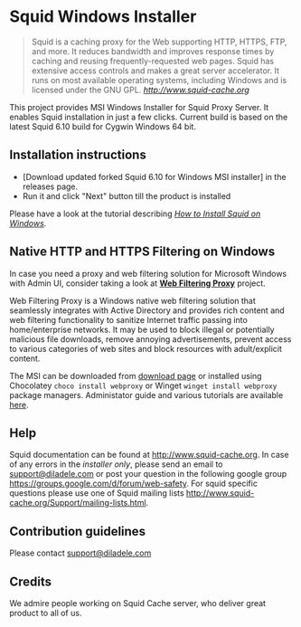 Squid Windows Installer
==============

> Squid is a caching proxy for the Web supporting HTTP, HTTPS, FTP, and more. It reduces bandwidth and improves response times by caching and reusing frequently-requested web pages. Squid has extensive access controls and makes a great server accelerator. It runs on most available operating systems, including Windows and is licensed under the GNU GPL.
> <cite> <http://www.squid-cache.org>

This project provides MSI Windows Installer for Squid Proxy Server. It enables Squid installation in just a few clicks. Current build is based on the latest Squid 6.10 build for Cygwin Windows 64 bit.

**Installation instructions**
-----------------------------
* [Download updated forked Squid 6.10 for Windows MSI installer] in the releases page.
* Run it and click "Next" button till the product is installed

Please have a look at the tutorial describing [*How to Install Squid on Windows*](https://docs.diladele.com/howtos/installing_squid_windows/index.html).

**Native HTTP and HTTPS Filtering on Windows**
-----------------------------
In case you need a proxy and web filtering solution for Microsoft Windows with Admin UI, consider taking a look at [**Web Filtering Proxy**](https://webproxy.diladele.com/) project. 

Web Filtering Proxy is a Windows native web filtering solution that seamlessly integrates with Active Directory and provides rich content and web filtering functionality to sanitize Internet traffic passing into home/enterprise networks. It may be used to block illegal or potentially malicious file downloads, remove annoying advertisements, prevent access to various categories of web sites and block resources with adult/explicit content.

The MSI can be downloaded from [download page](https://webproxy.diladele.com/) or installed using Chocolatey ```choco install webproxy``` or Winget ```winget install webproxy``` package managers. Administator guide and various tutorials are available [here](https://webproxy.diladele.com/docs/). 

**Help**
--------

Squid documentation can be found at http://www.squid-cache.org. In case of any errors in the *installer only*, please send an email to support@diladele.com or post your question in the following google group https://groups.google.com/d/forum/web-safety. For squid specific questions please use one of Squid mailing lists http://www.squid-cache.org/Support/mailing-lists.html.

**Contribution guidelines**
---------------------------
Please contact support@diladele.com

**Credits**
-----------
We admire people working on Squid Cache server, who deliver great product to all of us.

